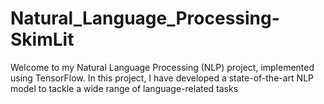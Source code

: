 # Natural_Language_Processing-SkimLit
Welcome to my Natural Language Processing (NLP) project, implemented using TensorFlow. In this project, I have developed a state-of-the-art NLP model to tackle a wide range of language-related tasks
